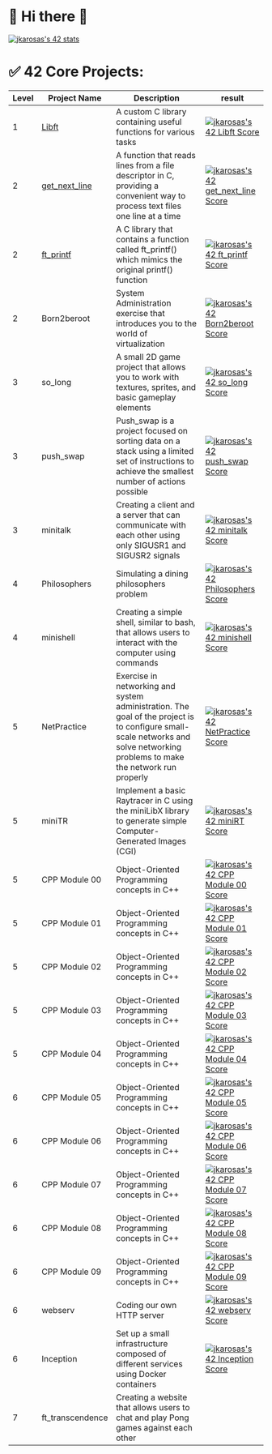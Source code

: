 # 👋 Hi there 👋

[![jkarosas's 42 stats](https://badge42.vercel.app/api/v2/clknmr618001108mjxhcpt0ku/stats?cursusId=21&coalitionId=353)](https://github.com/JaeSeoKim/badge42)


# ✅ 42 Core Projects:

| Level | Project Name      | Description                         | result |
|-------|-------------------|-------------------------------------|--------|
| 1 | [Libft](https://github.com/Juzanok/Libft) | A custom C library containing useful functions for various tasks | [![jkarosas's 42 Libft Score](https://badge42.vercel.app/api/v2/clknmr618001108mjxhcpt0ku/project/2407639)](https://github.com/JaeSeoKim/badge42) |
| 2 | [get_next_line](https://github.com/Juzanok/get_next_line) | A function that reads lines from a file descriptor in C, providing a convenient way to process text files one line at a time | [![jkarosas's 42 get_next_line Score](https://badge42.vercel.app/api/v2/clknmr618001108mjxhcpt0ku/project/2427707)](https://github.com/JaeSeoKim/badge42) |
| 2 | [ft_printf](https://github.com/Juzanok/ft_printf) | A C library that contains a function called ft_printf() which mimics the original printf() function | [![jkarosas's 42 ft_printf Score](https://badge42.vercel.app/api/v2/clknmr618001108mjxhcpt0ku/project/2430454)](https://github.com/JaeSeoKim/badge42) |
| 2 | Born2beroot | System Administration exercise that introduces you to the world of virtualization | [![jkarosas's 42 Born2beroot Score](https://badge42.vercel.app/api/v2/clknmr618001108mjxhcpt0ku/project/2447089)](https://github.com/JaeSeoKim/badge42) |
| 3 | so_long | A small 2D game project that allows you to work with textures, sprites, and basic gameplay elements | [![jkarosas's 42 so_long Score](https://badge42.vercel.app/api/v2/clknmr618001108mjxhcpt0ku/project/2527171)](https://github.com/JaeSeoKim/badge42) |
| 3 | push_swap | Push_swap is a project focused on sorting data on a stack using a limited set of instructions to achieve the smallest number of actions possible | [![jkarosas's 42 push_swap Score](https://badge42.vercel.app/api/v2/clknmr618001108mjxhcpt0ku/project/2465900)](https://github.com/JaeSeoKim/badge42) |
| 3 | minitalk | Creating a client and a server that can communicate with each other using only SIGUSR1 and SIGUSR2 signals | [![jkarosas's 42 minitalk Score](https://badge42.vercel.app/api/v2/clknmr618001108mjxhcpt0ku/project/2529292)](https://github.com/JaeSeoKim/badge42) |
| 4 | Philosophers | Simulating a dining philosophers problem | [![jkarosas's 42 Philosophers Score](https://badge42.vercel.app/api/v2/clknmr618001108mjxhcpt0ku/project/2540060)](https://github.com/JaeSeoKim/badge42) |
| 4 | minishell | Creating a simple shell, similar to bash, that allows users to interact with the computer using commands | [![jkarosas's 42 minishell Score](https://badge42.vercel.app/api/v2/clknmr618001108mjxhcpt0ku/project/2621799)](https://github.com/JaeSeoKim/badge42) |
| 5 | NetPractice | Exercise in networking and system administration. The goal of the project is to configure small-scale networks and solve networking problems to make the network run properly | [![jkarosas's 42 NetPractice Score](https://badge42.vercel.app/api/v2/clknmr618001108mjxhcpt0ku/project/2775704)](https://github.com/JaeSeoKim/badge42) |
| 5 | miniTR | Implement a basic Raytracer in C using the miniLibX library to generate simple Computer-Generated Images (CGI) | [![jkarosas's 42 miniRT Score](https://badge42.vercel.app/api/v2/clknmr618001108mjxhcpt0ku/project/2903399)](https://github.com/JaeSeoKim/badge42) |
| 5 | CPP Module 00 | Object-Oriented Programming concepts in C++ | [![jkarosas's 42 CPP Module 00 Score](https://badge42.vercel.app/api/v2/clknmr618001108mjxhcpt0ku/project/2768962)](https://github.com/JaeSeoKim/badge42) |
| 5 | CPP Module 01 | Object-Oriented Programming concepts in C++ | [![jkarosas's 42 CPP Module 01 Score](https://badge42.vercel.app/api/v2/clknmr618001108mjxhcpt0ku/project/2775862)](https://github.com/JaeSeoKim/badge42) |
| 5 | CPP Module 02 | Object-Oriented Programming concepts in C++ | [![jkarosas's 42 CPP Module 02 Score](https://badge42.vercel.app/api/v2/clknmr618001108mjxhcpt0ku/project/2829191)](https://github.com/JaeSeoKim/badge42) |
| 5 | CPP Module 03 | Object-Oriented Programming concepts in C++ | [![jkarosas's 42 CPP Module 03 Score](https://badge42.vercel.app/api/v2/clknmr618001108mjxhcpt0ku/project/2851244)](https://github.com/JaeSeoKim/badge42) |
| 5 | CPP Module 04 | Object-Oriented Programming concepts in C++ | [![jkarosas's 42 CPP Module 04 Score](https://badge42.vercel.app/api/v2/clknmr618001108mjxhcpt0ku/project/2858907)](https://github.com/JaeSeoKim/badge42) |
| 6 | CPP Module 05 | Object-Oriented Programming concepts in C++ | [![jkarosas's 42 CPP Module 05 Score](https://badge42.vercel.app/api/v2/clknmr618001108mjxhcpt0ku/project/2863242)](https://github.com/JaeSeoKim/badge42) |
| 6 | CPP Module 06 | Object-Oriented Programming concepts in C++ | [![jkarosas's 42 CPP Module 06 Score](https://badge42.vercel.app/api/v2/clknmr618001108mjxhcpt0ku/project/2871308)](https://github.com/JaeSeoKim/badge42) |
| 6 | CPP Module 07 | Object-Oriented Programming concepts in C++ | [![jkarosas's 42 CPP Module 07 Score](https://badge42.vercel.app/api/v2/clknmr618001108mjxhcpt0ku/project/2887396)](https://github.com/JaeSeoKim/badge42) |
| 6 | CPP Module 08 | Object-Oriented Programming concepts in C++ | [![jkarosas's 42 CPP Module 08 Score](https://badge42.vercel.app/api/v2/clknmr618001108mjxhcpt0ku/project/2894267)](https://github.com/JaeSeoKim/badge42) |
| 6 | CPP Module 09 | Object-Oriented Programming concepts in C++ | [![jkarosas's 42 CPP Module 09 Score](https://badge42.vercel.app/api/v2/clknmr618001108mjxhcpt0ku/project/3026640)](https://github.com/JaeSeoKim/badge42) |
| 6 | webserv | Coding our own HTTP server | [![jkarosas's 42 webserv Score](https://badge42.vercel.app/api/v2/clknmr618001108mjxhcpt0ku/project/3012731)](https://github.com/JaeSeoKim/badge42) |
| 6 | Inception | Set up a small infrastructure composed of different services using Docker containers |  [![jkarosas's 42 Inception Score](https://badge42.vercel.app/api/v2/clknmr618001108mjxhcpt0ku/project/3012579)](https://github.com/JaeSeoKim/badge42) |
| 7 | ft_transcendence | Creating a website that allows users to chat and play Pong games against each other | |
<!-- Proudly created with GPRM ( https://gprm.itsvg.in ) -->
<!--
**Juzanok/juzanok** is a ✨ _special_ ✨ repository because its `README.md` (this file) appears on your GitHub profile.

Here are some ideas to get you started:

- 🔭 I’m currently working on ...
- 🌱 I’m currently learning ...
- 👯 I’m looking to collaborate on ...
- 🤔 I’m looking for help with ...
- 💬 Ask me about ...
- 📫 How to reach me: ...
- 😄 Pronouns: ...
- ⚡ Fun fact: ...
-->
